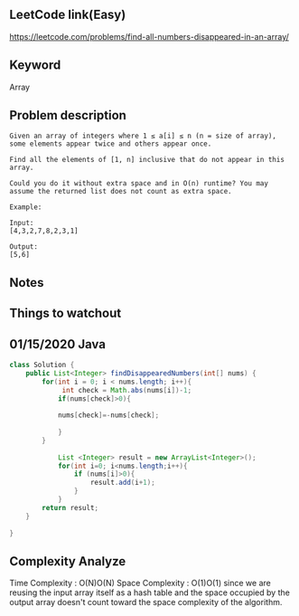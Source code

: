 ## LeetCode link(Easy)
https://leetcode.com/problems/find-all-numbers-disappeared-in-an-array/

## Keyword
Array

## Problem description
```
Given an array of integers where 1 ≤ a[i] ≤ n (n = size of array), some elements appear twice and others appear once.

Find all the elements of [1, n] inclusive that do not appear in this array.

Could you do it without extra space and in O(n) runtime? You may assume the returned list does not count as extra space.

Example:

Input:
[4,3,2,7,8,2,3,1]

Output:
[5,6]
```



## Notes


## Things to watchout

## 01/15/2020 Java

```java
class Solution {
    public List<Integer> findDisappearedNumbers(int[] nums) {
        for(int i = 0; i < nums.length; i++){
             int check = Math.abs(nums[i])-1;
            if(nums[check]>0){
                
            nums[check]=-nums[check];
                
            }
        }
            
            List <Integer> result = new ArrayList<Integer>();
            for(int i=0; i<nums.length;i++){
                if (nums[i]>0){
                    result.add(i+1);
                }
            }
        return result;
    }
    
}

```
## Complexity Analyze
Time Complexity : O(N)O(N)
Space Complexity : O(1)O(1) since we are reusing the input array itself as a hash table and the space occupied by the output array doesn't count toward the space complexity of the algorithm.
